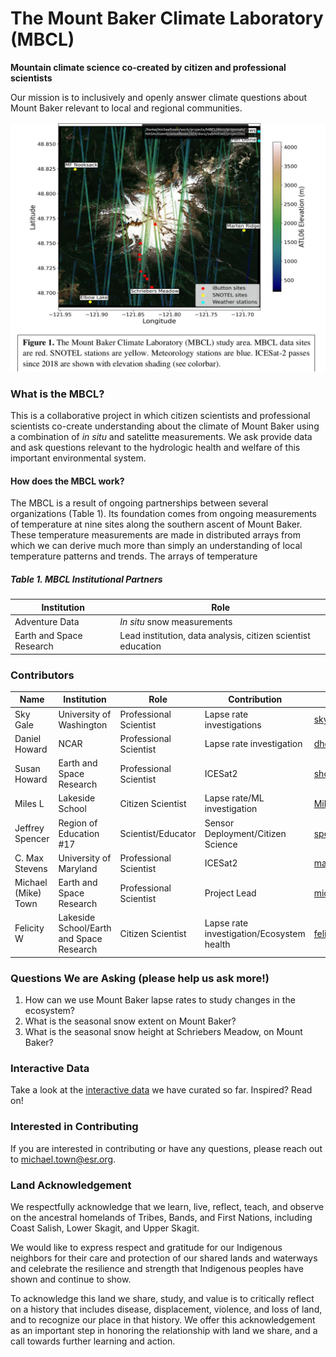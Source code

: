 # The Mount Baker Climate Laboratory (MBCL)

**Mountain climate science co-created by citizen and professional scientists**

Our mission is to inclusively and openly answer climate questions about Mount Baker relevant to local and regional communities. 

![MBCL_Overview](./images/MBCLprojectOverview.png "MBCL Overview")

### What is the MBCL?

This is a collaborative project in which citizen scientists and professional scientists co-create understanding about the climate of Mount Baker using a combination of *in situ* and satelitte measurements. We ask provide data and ask questions relevant to the hydrologic health and welfare of this important environmental system. 

#### How does the MBCL work?

The MBCL is a result of ongoing partnerships between several organizations (Table 1). Its foundation comes from ongoing measurements of temperature at nine sites along the southern ascent of Mount Baker. These temperature measurements are made in distributed arrays from which we can derive much more than simply an understanding of local temperature patterns and trends. The arrays of temperature 



##### Table 1. MBCL Institutional Partners

| Institution | Role |
| ------------- | ------------- |
| Adventure Data | *In situ* snow measurements |
| Earth and Space Research | Lead institution, data analysis, citizen scientist education |
 



### Contributors

| Name | Institution | Role | Contribution | Contact |
| ------------- | ------------- | ------------- | ------------- | ------------- |
| Sky Gale | University of Washington | Professional Scientist  |  Lapse rate investigations | skycgale@uw.edu |
| Daniel Howard | NCAR | Professional Scientist | Lapse rate investigation  | dhoward@ucar.edu |
| Susan Howard | Earth and Space Research  | Professional Scientist  | ICESat2 | showard@esr.edu |
| Miles L | Lakeside School | Citizen Scientist | Lapse rate/ML investigation| MilesL25@lakesideschool.org |
| Jeffrey Spencer | Region of Education #17 | Scientist/Educator | Sensor Deployment/Citizen Science | spencerj@roe17.org |
| C. Max Stevens | University of Maryland | Professional Scientist | ICESat2 | maxstev@umd.edu |
| Michael (Mike) Town | Earth and Space Research | Professional Scientist | Project Lead | michael.town@esr.org |
| Felicity W | Lakeside School/Earth and Space Research | Citizen Scientist | Lapse rate investigation/Ecosystem health | felicityw26@lakesideschool.org |

### Questions We are Asking (please help us ask more!)
1. How can we use Mount Baker lapse rates to study changes in the ecosystem?
2. What is the seasonal snow extent on Mount Baker?
3. What is the seasonal snow height at Schriebers Meadow, on Mount Baker? 

### Interactive Data
Take a look at the [interactive data](./data/readme.md) we have curated so far. Inspired? Read on!

### Interested in Contributing
If you are interested in contributing or have any questions, please reach out to michael.town@esr.org.

### Land Acknowledgement
We respectfully acknowledge that we learn, live, reflect, teach, and observe on the
ancestral homelands of Tribes, Bands, and First Nations, including Coast Salish, Lower
Skagit, and Upper Skagit.

We would like to express respect and gratitude for our Indigenous neighbors for their
care and protection of our shared lands and waterways and celebrate the resilience and
strength that Indigenous peoples have shown and continue to show.

To acknowledge this land we share, study, and value is to critically reflect on a history that includes disease,
displacement, violence, and loss of land, and to recognize our place in that history.
We offer this acknowledgement as an important step in honoring the relationship with land we
share, and a call towards further learning and action.

